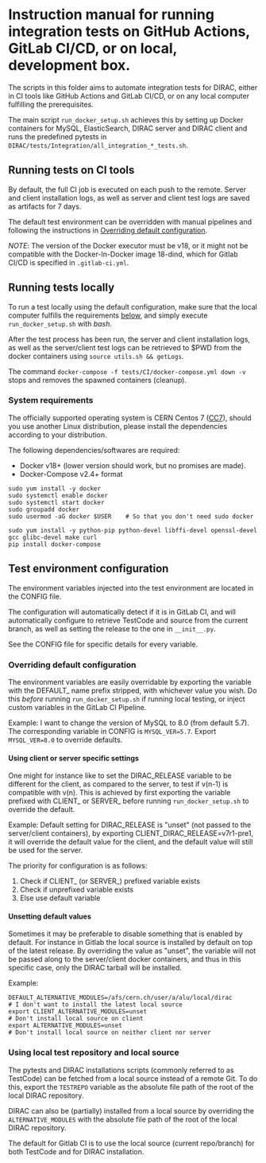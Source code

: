 # Instruction manual for running integration tests on GitHub Actions, GitLab CI/CD, or on local, development box.

The scripts in this folder aims to automate integration tests for DIRAC, either in CI tools like GitHub Actions and GitLab CI/CD, or on any local computer fulfilling the prerequisites.

The main script `run_docker_setup.sh` achieves this by setting up Docker containers for MySQL, ElasticSearch, DIRAC server and DIRAC client and runs the predefined pytests in `DIRAC/tests/Integration/all_integration_*_tests.sh`.


## Running tests on CI tools

By default, the full CI job is executed on each push to the remote. Server and client installation logs, as well as server and client test logs are saved as artifacts for 7 days.

The default test environment can be overridden with manual pipelines and following the instructions in [Overriding default configuration](#overriding-default-configuration).

*NOTE*: The version of the Docker executor must be v18, or it might not be compatible with the Docker-In-Docker image 18-dind, which for Gitlab CI/CD is specified in `.gitlab-ci.yml`.

## Running tests locally
To run a test locally using the default configuration, make sure that the local computer fulfills the requirements [below](#system-requirements), and simply execute `run_docker_setup.sh` with *bash*.

After the test process has been run, the server and client installation logs, as well as the server/client test logs can be retrieved to $PWD from the docker containers using `source utils.sh && getLogs`.

The command `docker-compose -f tests/CI/docker-compose.yml down -v` stops and removes the spawned containers (cleanup).

### System requirements

The officially supported operating system is CERN Centos 7 ([CC7](http://linux.web.cern.ch/linux/centos7/)), should you use another Linux distribution, please install the dependencies according to your distribution.

The following dependencies/softwares are required:
* Docker v18+ (lower version should work, but no promises are made).
* Docker-Compose v2.4+ format

```
sudo yum install -y docker
sudo systemctl enable docker
sudo systemctl start docker
sudo groupadd docker
sudo usermod -aG docker $USER    # So that you don't need sudo docker

sudo yum install -y python-pip python-devel libffi-devel openssl-devel gcc glibc-devel make curl
pip install docker-compose
```

## Test environment configuration

The environment variables injected into the test environment are located in the CONFIG file.

The configuration will automatically detect if it is in GitLab CI, and will automatically configure to retrieve TestCode and source from the current branch, as well as setting the release to the one in `__init__.py`.

See the CONFIG file for specific details for every variable.

### Overriding default configuration

The environment variables are easily overridable by exporting the variable with the DEFAULT_ name prefix stripped, with whichever value you wish. Do this _before_ running `run_docker_setup.sh` if running local testing, or inject custom variables in the GitLab CI Pipeline.

Example:
I want to change the version of MySQL to 8.0 (from default 5.7). The corresponding variable in CONFIG is `MYSQL_VER=5.7`. Export `MYSQL_VER=8.0` to override defaults.

#### Using client or server specific settings

One might for instance like to set the DIRAC_RELEASE variable to be different for the client, as compared to the server, to test if v(n-1) is compatible with v(n). This is achieved by first exporting the variable prefixed with CLIENT_ or SERVER_ before running `run_docker_setup.sh` to override the default.

Example:
Default setting for DIRAC_RELEASE is "unset" (not passed to the server/client containers), by exporting CLIENT_DIRAC_RELEASE=v7r1-pre1, it will override the default value for the client, and the default value will still be used for the server.

The priority for configuration is as follows:
1. Check if CLIENT_ (or SERVER_) prefixed variable exists
2. Check if unprefixed variable exists
3. Else use default variable

#### Unsetting default values

Sometimes it may be preferable to disable something that is enabled by default. For instance in Gitlab the local source is installed by default on top of the latest release. By overriding the value as "unset", the variable will not be passed along to the server/client docker containers, and thus in this specific case, only the DIRAC tarball will be installed.

Example:

``` shell
DEFAULT_ALTERNATIVE_MODULES=/afs/cern.ch/user/a/alu/local/dirac
# I don't want to install the latest local source
export CLIENT_ALTERNATIVE_MODULES=unset
# Don't install local source on client
export ALTERNATIVE_MODULES=unset
# Don't install local source on neither client nor server
```


### Using local test repository and local source

The pytests and DIRAC installations scripts (commonly referred to as TestCode) can be fetched from a local source instead of a remote Git.
To do this, export the `TESTREPO` variable as the absolute file path of the root of the local DIRAC repository.

DIRAC can also be (partially) installed from a local source by overriding the `ALTERNATIVE_MODULES` with the absolute file path of the root of the local DIRAC repository.

The default for Gitlab CI is to use the local source (current repo/branch) for both TestCode and for DIRAC installation.

